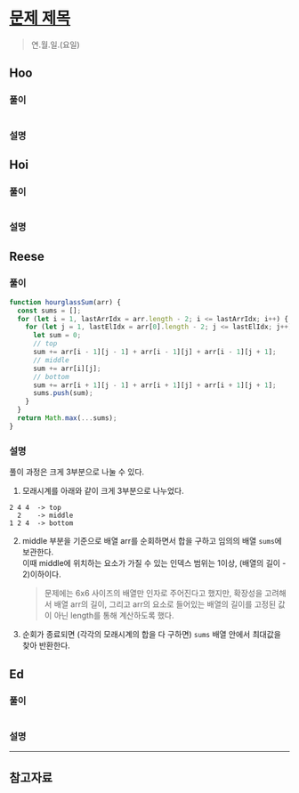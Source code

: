 # [문제 제목](링크)

> 연.월.일.(요일)

## Hoo
 
### 풀이

```js
```

### 설명

## Hoi

### 풀이

```js
```

### 설명

## Reese

### 풀이

```js
function hourglassSum(arr) {
  const sums = [];
  for (let i = 1, lastArrIdx = arr.length - 2; i <= lastArrIdx; i++) {
    for (let j = 1, lastElIdx = arr[0].length - 2; j <= lastElIdx; j++) {
      let sum = 0;
      // top
      sum += arr[i - 1][j - 1] + arr[i - 1][j] + arr[i - 1][j + 1];
      // middle
      sum += arr[i][j];
      // bottom
      sum += arr[i + 1][j - 1] + arr[i + 1][j] + arr[i + 1][j + 1];
      sums.push(sum);
    }
  }
  return Math.max(...sums);
}
```

### 설명

풀이 과정은 크게 3부분으로 나눌 수 있다.

1. 모래시계를 아래와 같이 크게 3부분으로 나누었다.

```
2 4 4  -> top
  2    -> middle
1 2 4  -> bottom
```

2. middle 부분을 기준으로 배열 arr를 순회하면서 합을 구하고 임의의 배열 `sums`에 보관한다.<br />이때 middle에 위치하는 요소가 가질 수 있는 인덱스 범위는 1이상, (배열의 길이 - 2)이하이다.

   > 문제에는 6x6 사이즈의 배열만 인자로 주어진다고 했지만, 확장성을 고려해서 배열 arr의 길이, 그리고 arr의 요소로 들어있는 배열의 길이를 고정된 값이 아닌 length를 통해 계산하도록 했다.

3. 순회가 종료되면 (각각의 모래시계의 합을 다 구하면) `sums` 배열 안에서 최대값을 찾아 반환한다.

## Ed

### 풀이

```js
```

### 설명

---

## 참고자료
